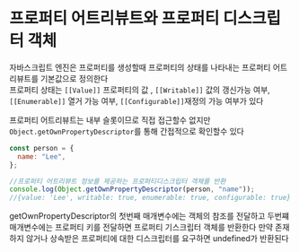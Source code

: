 # 프로퍼티 어트리뷰트와 프로퍼티 디스크립터 객체

자바스크립트 엔진은 프로퍼티를 생성할때 프로퍼티의 상태를 나타내는 프로퍼티 어트리뷰트를 기본값으로 정의한다  
프로퍼티 상태는 `[[Value]]` 프로퍼티의 값 , `[[Writable]]` 값의 갱신가능 여부, `[[Enumerable]]` 열거 가능 여부, `[[Configurable]]`재정의 가능 여부가 있다

프로퍼티 어트리뷰트는 내부 슬롯이므로 직접 접근할수 없지만 `Object.getOwnPropertyDescriptor`를 통해 간접적으로 확인할수 있다

```js
const person = {
  name: "Lee",
};

//프로퍼티 어트리뷰트 정보를 제공하는 프로퍼티디스크립터 객체를 반환
console.log(Object.getOwnPropertyDescriptor(person, "name"));
//{value: 'Lee', writable: true, enumerable: true, configurable: true}
```

getOwnPropertyDescriptor의 첫번째 매개변수에는 객체의 참조를 전달하고 두번쨰 매개변수에는 프로퍼티 키를 전달하면 프로퍼티 기스크립터 객체를 반환한다 만약 존재하지 않거나 상속받은 프로퍼티에 대한 디스크립터를 요구하면 undefined가 반환된다
